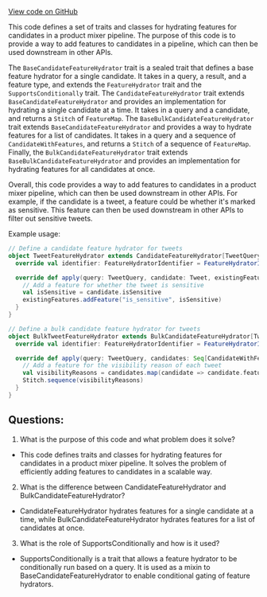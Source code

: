 [View code on GitHub](https://github.com/misbahsy/the-algorithm/product-mixer/core/src/main/scala/com/twitter/product_mixer/core/functional_component/feature_hydrator/CandidateFeatureHydrator.scala)

This code defines a set of traits and classes for hydrating features for candidates in a product mixer pipeline. The purpose of this code is to provide a way to add features to candidates in a pipeline, which can then be used downstream in other APIs. 

The `BaseCandidateFeatureHydrator` trait is a sealed trait that defines a base feature hydrator for a single candidate. It takes in a query, a result, and a feature type, and extends the `FeatureHydrator` trait and the `SupportsConditionally` trait. The `CandidateFeatureHydrator` trait extends `BaseCandidateFeatureHydrator` and provides an implementation for hydrating a single candidate at a time. It takes in a query and a candidate, and returns a `Stitch` of `FeatureMap`. The `BaseBulkCandidateFeatureHydrator` trait extends `BaseCandidateFeatureHydrator` and provides a way to hydrate features for a list of candidates. It takes in a query and a sequence of `CandidateWithFeatures`, and returns a `Stitch` of a sequence of `FeatureMap`. Finally, the `BulkCandidateFeatureHydrator` trait extends `BaseBulkCandidateFeatureHydrator` and provides an implementation for hydrating features for all candidates at once. 

Overall, this code provides a way to add features to candidates in a product mixer pipeline, which can then be used downstream in other APIs. For example, if the candidate is a tweet, a feature could be whether it's marked as sensitive. This feature can then be used downstream in other APIs to filter out sensitive tweets. 

Example usage:

```scala
// Define a candidate feature hydrator for tweets
object TweetFeatureHydrator extends CandidateFeatureHydrator[TweetQuery, Tweet] {
  override val identifier: FeatureHydratorIdentifier = FeatureHydratorIdentifier("tweet_feature_hydrator")

  override def apply(query: TweetQuery, candidate: Tweet, existingFeatures: FeatureMap): Stitch[FeatureMap] = {
    // Add a feature for whether the tweet is sensitive
    val isSensitive = candidate.isSensitive
    existingFeatures.addFeature("is_sensitive", isSensitive)
  }
}

// Define a bulk candidate feature hydrator for tweets
object BulkTweetFeatureHydrator extends BulkCandidateFeatureHydrator[TweetQuery, Tweet] {
  override val identifier: FeatureHydratorIdentifier = FeatureHydratorIdentifier("bulk_tweet_feature_hydrator")

  override def apply(query: TweetQuery, candidates: Seq[CandidateWithFeatures[Tweet]]): Stitch[Seq[FeatureMap]] = {
    // Add a feature for the visibility reason of each tweet
    val visibilityReasons = candidates.map(candidate => candidate.features.addFeature("visibility_reason", candidate.visibilityReason))
    Stitch.sequence(visibilityReasons)
  }
}
```
## Questions: 
 1. What is the purpose of this code and what problem does it solve?
- This code defines traits and classes for hydrating features for candidates in a product mixer pipeline. It solves the problem of efficiently adding features to candidates in a scalable way.

2. What is the difference between CandidateFeatureHydrator and BulkCandidateFeatureHydrator?
- CandidateFeatureHydrator hydrates features for a single candidate at a time, while BulkCandidateFeatureHydrator hydrates features for a list of candidates at once.

3. What is the role of SupportsConditionally and how is it used?
- SupportsConditionally is a trait that allows a feature hydrator to be conditionally run based on a query. It is used as a mixin to BaseCandidateFeatureHydrator to enable conditional gating of feature hydrators.